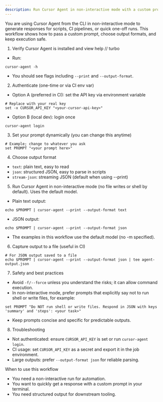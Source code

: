 ```yaml
---
description: Run Cursor Agent in non-interactive mode with a custom prompt using --print and optional JSON/text output for integration in scripts and CI.
---
```


You are using Cursor Agent from the CLI in non-interactive mode to generate responses for scripts, CI pipelines, or quick one-off runs. This workflow shows how to pass a custom prompt, choose output formats, and keep execution safe.

1. Verify Cursor Agent is installed and view help
// turbo
- Run:
```fish
cursor-agent -h
```
- You should see flags including `--print` and `--output-format`.

2. Authenticate (one-time or via CI env var)
- Option A (preferred in CI): set the API key via environment variable
```fish
# Replace with your real key
set -x CURSOR_API_KEY "<your-cursor-api-key>"
```
- Option B (local dev): login once
```fish
cursor-agent login
```

3. Set your prompt dynamically (you can change this anytime)
```fish
# Example; change to whatever you ask
set PROMPT "<your prompt here>"
```

4. Choose output format
- `text`: plain text, easy to read
- `json`: structured JSON, easy to parse in scripts
- `stream-json`: streaming JSON (default when using --print)

5. Run Cursor Agent in non-interactive mode (no file writes or shell by default). Uses the default model.
- Plain text output:
```fish
echo $PROMPT | cursor-agent --print --output-format text
```
- JSON output:
```fish
echo $PROMPT | cursor-agent --print --output-format json
```
 - The examples in this workflow use the default model (no -m specified).

6. Capture output to a file (useful in CI)
```fish
# For JSON output saved to a file
echo $PROMPT | cursor-agent --print --output-format json | tee agent-output.json
```

7. Safety and best practices
- Avoid `-f/--force` unless you understand the risks; it can allow command execution.
- In non-interactive mode, prefer prompts that explicitly say not to run shell or write files, for example:
```fish
set PROMPT "Do NOT run shell or write files. Respond in JSON with keys 'summary' and 'steps': <your task>"
```
- Keep prompts concise and specific for predictable outputs.

8. Troubleshooting
- Not authenticated: ensure `CURSOR_API_KEY` is set or run `cursor-agent login`.
- CI usage: set `CURSOR_API_KEY` as a secret and export it in the job environment.
- Large outputs: prefer `--output-format json` for reliable parsing.

When to use this workflow
- You need a non-interactive run for automation.
- You want to quickly get a response with a custom prompt in your terminal.
- You need structured output for downstream tooling.
